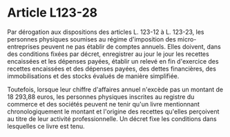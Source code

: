# Article L123-28

Par dérogation aux dispositions des articles L. 123-12 à L. 123-23, les personnes physiques soumises au régime d'imposition des micro-entreprises peuvent ne pas établir de comptes annuels. Elles doivent, dans des conditions fixées par décret, enregistrer au jour le jour les recettes encaissées et les dépenses payées, établir un relevé en fin d'exercice des recettes encaissées et des dépenses payées, des dettes financières, des immobilisations et des stocks évalués de manière simplifiée.

Toutefois, lorsque leur chiffre d'affaires annuel n'excède pas un montant de 18 293,88 euros, les personnes physiques inscrites au registre du commerce et des sociétés peuvent ne tenir qu'un livre mentionnant chronologiquement le montant et l'origine des recettes qu'elles perçoivent au titre de leur activité professionnelle. Un décret fixe les conditions dans lesquelles ce livre est tenu.
